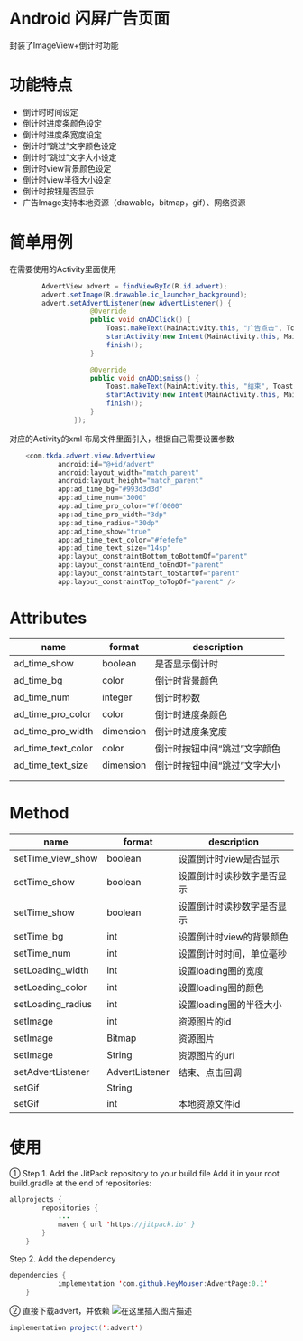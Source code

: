 # Android 闪屏广告页面
封装了ImageView+倒计时功能
# 功能特点

 - 倒计时时间设定
 - 倒计时进度条颜色设定
 - 倒计时进度条宽度设定
 - 倒计时“跳过”文字颜色设定
 - 倒计时“跳过”文字大小设定
 - 倒计时view背景颜色设定
 - 倒计时view半径大小设定
 - 倒计时按钮是否显示
 - 广告Image支持本地资源（drawable，bitmap，gif）、网络资源

# 简单用例
在需要使用的Activity里面使用
```java
        AdvertView advert = findViewById(R.id.advert);
        advert.setImage(R.drawable.ic_launcher_background);
        advert.setAdvertListener(new AdvertListener() {
                    @Override
                    public void onADClick() {
                        Toast.makeText(MainActivity.this, "广告点击", Toast.LENGTH_SHORT).show();
                        startActivity(new Intent(MainActivity.this, Main2Activity.class));
                        finish();
                    }

                    @Override
                    public void onADDismiss() {
                        Toast.makeText(MainActivity.this, "结束", Toast.LENGTH_SHORT).show();
                        startActivity(new Intent(MainActivity.this, Main2Activity.class));
                        finish();
                    }
                });
```
对应的Activity的xml 布局文件里面引入，根据自己需要设置参数
```java
    <com.tkda.advert.view.AdvertView
            android:id="@+id/advert"
            android:layout_width="match_parent"
            android:layout_height="match_parent"
            app:ad_time_bg="#993d3d3d"
            app:ad_time_num="3000"
            app:ad_time_pro_color="#ff0000"
            app:ad_time_pro_width="3dp"
            app:ad_time_radius="30dp"
            app:ad_time_show="true"
            app:ad_time_text_color="#fefefe"
            app:ad_time_text_size="14sp"
            app:layout_constraintBottom_toBottomOf="parent"
            app:layout_constraintEnd_toEndOf="parent"
            app:layout_constraintStart_toStartOf="parent"
            app:layout_constraintTop_toTopOf="parent" />
```
# Attributes
| name | format  | description |
|--|--|--|
| ad_time_show | boolean | 是否显示倒计时 |
| ad_time_bg|color|倒计时背景颜色|
| ad_time_num | integer | 倒计时秒数 |
| ad_time_pro_color | color | 倒计时进度条颜色 |
| ad_time_pro_width | dimension | 倒计时进度条宽度 |
| ad_time_text_color | color | 倒计时按钮中间“跳过”文字颜色 |
| ad_time_text_size | dimension | 倒计时按钮中间“跳过”文字大小 |
|  |  |  |
|  |  |  |
# Method
| name | format  | description |
|--|--|--|
| setTime_view_show | boolean | 设置倒计时view是否显示 |
| setTime_show | boolean | 设置倒计时读秒数字是否显示 |
| setTime_show | boolean | 设置倒计时读秒数字是否显示 |
| setTime_bg | int | 设置倒计时view的背景颜色 |
| setTime_num | int | 设置倒计时时间，单位毫秒 |
| setLoading_width | int | 设置loading圈的宽度 |
| setLoading_color | int | 设置loading圈的颜色 |
| setLoading_radius | int | 设置loading圈的半径大小 |
| setImage | int | 资源图片的id |
| setImage | Bitmap | 资源图片 |
| setImage | String | 资源图片的url |
| setAdvertListener|AdvertListener|结束、点击回调|
| setGif|String||网络资源URL|
| setGif | int | 本地资源文件id |


# 使用
①
Step 1. Add the JitPack repository to your build file
Add it in your root build.gradle at the end of repositories:

```java
allprojects {
        repositories {
            ...
            maven { url 'https://jitpack.io' }
        }
    }
```

Step 2. Add the dependency

```java
dependencies {
            implementation 'com.github.HeyMouser:AdvertPage:0.1'
    }
```
②
直接下载advert，并依赖
![在这里插入图片描述](https://img-blog.csdnimg.cn/20200220162928446.png?x-oss-process=image/watermark,type_ZmFuZ3poZW5naGVpdGk,shadow_10,text_aHR0cHM6Ly9ibG9nLmNzZG4ubmV0L2RhcmxpbmdfUg==,size_16,color_FFFFFF,t_70)
```java
implementation project(':advert')
```









